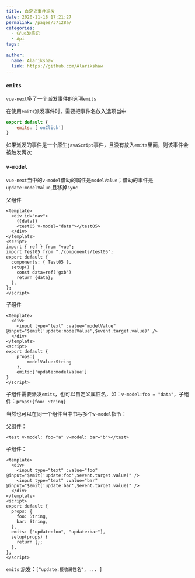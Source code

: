 ```yaml
---
title: 自定义事件派发
date: 2020-11-18 17:21:27
permalink: /pages/37128a/
categories:
  - 《Vue3》笔记
  - Api
tags:
  - 
author: 
  name: Alarikshaw
  link: https://github.com/Alarikshaw
---
```


### `emits`

`vue-next`多了一个派发事件的选项`emits`

在使用`emits`派发事件时，需要把事件名放入选项当中

```js
export default {
	emits: ['onClick']
}
```

如果派发的事件是一个原生`javaScript`事件，且没有放入`emits`里面，则该事件会被触发两次

### `v-model`

`vue-next`当中的`v-model`借助的属性是`modelValue`；借助的事件是`update:modelValue`,且移掉`sync`

父组件

```vue
<template>
  <div id="nav">
    {{data}}
    <test05 v-model="data"></test05>
  </div>
</template>
<script>
import { ref } from "vue";
import Test05 from "./components/test05";
export default {
  components: { Test05 },
  setup() {
    const data=ref('gxb')
    return {data};
  },
};
</script>
```

子组件

```vue
<template>
  <div>
    <input type="text" :value="modelValue" @input="$emit('update:modelValue',$event.target.value)" />
  </div>
</template>
<script>
export default {
    props:{
        modelValue:String
    },
    emits:['update:modelValue']
}
</script>
```

子组件需要派发`emits`，也可以自定义属性名，如：`v-model:foo = "data"`，子组件：`props:{foo: String}`

当然也可以在同一个组件当中书写多个`v-model`指令：

父组件：

```vue
<test v-model: foo="a" v-model: bar="b"></test>
```

子组件：

```vue
<template>
  <div>
    <input type="text" :value="foo" @input="$emit('update:foo',$event.target.value)" />
    <input type="text" :value="bar" @input="$emit('update:bar',$event.target.value)" />
  </div>
</template>
<script>
export default {
  props: {
    foo: String,
    bar: String,
  },
  emits: ["update:foo", "update:bar"],
  setup(props) {
    return {};
  },
};
</script>
```

`emits` 派发：`["update:接收属性名", ... ]`